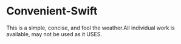 # Convenient-Swift
This is a simple, concise, and fool the weather.All individual work is available, may not be used as it USES.
